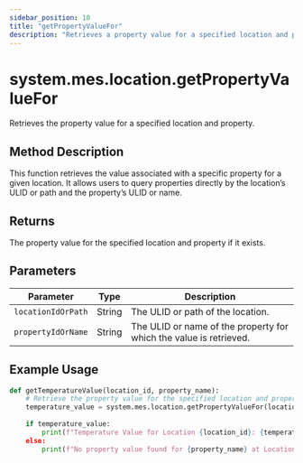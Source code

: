 ```yaml
---
sidebar_position: 10
title: "getPropertyValueFor"
description: "Retrieves a property value for a specified location and property."
---
```


# system.mes.location.getPropertyValueFor

Retrieves the property value for a specified location and property.

## Method Description

This function retrieves the value associated with a specific property for a given location. It allows users to query
properties directly by the location’s ULID or path and the property’s ULID or name.

## Returns

The property value for the specified location and property if it exists.

## Parameters

| Parameter          | Type   | Description                                                        |
|--------------------|--------|--------------------------------------------------------------------|
| `locationIdOrPath` | String | The ULID or path of the location.                                  |
| `propertyIdOrName` | String | The ULID or name of the property for which the value is retrieved. |

## Example Usage

```python
def getTemperatureValue(location_id, property_name):
    # Retrieve the property value for the specified location and property
    temperature_value = system.mes.location.getPropertyValueFor(location_id, property_name)
    
    if temperature_value:
        print(f"Temperature Value for Location {location_id}: {temperature_value")
    else:
        print(f"No property value found for {property_name} at Location {location_id}")
